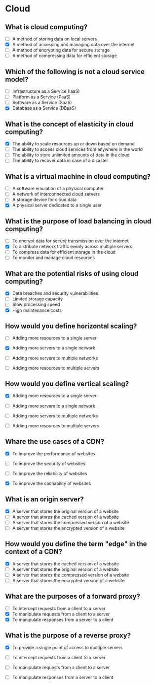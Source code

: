 # Cloud

## What is cloud computing?

- [ ] A method of storing data on local servers
- [x] A method of accessing and managing data over the internet
- [ ] A method of encrypting data for secure storage
- [ ] A method of compressing data for efficient storage

## Which of the following is not a cloud service model?

- [ ] Infrastructure as a Service (IaaS)
- [ ] Platform as a Service (PaaS)
- [ ] Software as a Service (SaaS)
- [x] Database as a Service (DBaaS)

## What is the concept of elasticity in cloud computing?
   
- [x] The ability to scale resources up or down based on demand
- [ ] The ability to access cloud services from anywhere in the world
- [ ] The ability to store unlimited amounts of data in the cloud
- [ ] The ability to recover data in case of a disaster

## What is a virtual machine in cloud computing?

- [ ] A software emulation of a physical computer
- [ ] A network of interconnected cloud servers
- [ ] A storage device for cloud data
- [x] A physical server dedicated to a single user

## What is the purpose of load balancing in cloud computing?

- [ ] To encrypt data for secure transmission over the internet
- [x] To distribute network traffic evenly across multiple servers
- [ ] To compress data for efficient storage in the cloud
- [ ] To monitor and manage cloud resources

## What are the potential risks of using cloud computing?

- [x] Data breaches and security vulnerabilities
- [ ] Limited storage capacity
- [ ] Slow processing speed
- [x] High maintenance costs

## How would you define horizontal scaling?

- [ ] Adding more resources to a single server
- [x] Adding more servers to a single network
- [ ] Adding more servers to multiple networks
- [ ] Adding more resources to multiple servers


## How would you define vertical scaling?

- [x] Adding more resources to a single server
- [ ] Adding more servers to a single network
- [ ] Adding more servers to multiple networks
- [ ] Adding more resources to multiple servers


## Whare the use cases of a CDN?

- [x] To improve the performance of websites
- [ ] To improve the security of websites
- [ ] To improve the reliability of websites
- [x] To improve the cachability of websites


## What is an origin server?

- [x] A server that stores the original version of a website
- [ ] A server that stores the cached version of a website
- [ ] A server that stores the compressed version of a website
- [ ] A server that stores the encrypted version of a website

## How would you define the term "edge" in the context of a CDN?

- [x] A server that stores the cached version of a website
- [ ] A server that stores the original version of a website
- [ ] A server that stores the compressed version of a website
- [ ] A server that stores the encrypted version of a website

## What are the purposes of a forward proxy?

- [ ] To intercept requests from a client to a server
- [x] To manipulate requests from a client to a server
- [x] To manipulate responses from a server to a client

## What is the purpose of a reverse proxy?

- [x] To provide a single point of access to multiple servers
- [ ] To intercept requests from a client to a server
- [ ] To manipulate requests from a client to a server
- [ ] To manipulate responses from a server to a client

